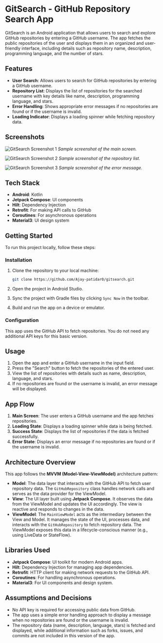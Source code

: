 # GitSearch - GitHub Repository Search App

GitSearch is an Android application that allows users to search and explore GitHub repositories by entering a GitHub username. The app fetches the public repositories of the user and displays them in an organized and user-friendly interface, including details such as repository name, description, programming language, and the number of stars.

## Features

- **User Search**: Allows users to search for GitHub repositories by entering a GitHub username.
- **Repository List**: Displays the list of repositories for the searched username with key details like name, description, programming language, and stars.
- **Error Handling**: Shows appropriate error messages if no repositories are found or if the username is invalid.
- **Loading Indicator**: Displays a loading spinner while fetching repository data.

## Screenshots

![GitSearch Screenshot 1](./assets/img.png)
*Sample screenshot of the main screen.*

![GitSearch Screenshot 2](./assets/img_1.png)
*Sample screenshot of the repository list.*

![GitSearch Screenshot 3](./assets/img_2.png)
*Sample screenshot of the error message.*

## Tech Stack

- **Android**: Kotlin
- **Jetpack Compose**: UI components
- **Hilt**: Dependency Injection
- **Retrofit**: For making API calls to GitHub
- **Coroutines**: For asynchronous operations
- **Material3**: UI design system

## Getting Started

To run this project locally, follow these steps:

### Installation

1. Clone the repository to your local machine:

    ```bash
    git clone https://github.com/Ajay-patidar0/gitsearch.git
    ```

2. Open the project in Android Studio.

3. Sync the project with Gradle files by clicking `Sync Now` in the toolbar.

4. Build and run the app on a device or emulator.

### Configuration

This app uses the GitHub API to fetch repositories. You do not need any additional API keys for this basic version.

## Usage

1. Open the app and enter a GitHub username in the input field.
2. Press the "Search" button to fetch the repositories of the entered user.
3. View the list of repositories with details such as name, description, language, and stars.
4. If no repositories are found or the username is invalid, an error message will be displayed.

## App Flow

1. **Main Screen**: The user enters a GitHub username and the app fetches repositories.
2. **Loading State**: Displays a loading spinner while data is being fetched.
3. **Success State**: Displays the list of repositories if the data is fetched successfully.
4. **Error State**: Displays an error message if no repositories are found or if the username is invalid.

## Architecture Overview

This app follows the **MVVM (Model-View-ViewModel)** architecture pattern:

- **Model**: The data layer that interacts with the GitHub API to fetch user repository data. The `GitHubRepository` class handles network calls and serves as the data provider for the ViewModel.
- **View**: The UI layer built using **Jetpack Compose**. It observes the data from the ViewModel and updates the UI accordingly. The view is reactive and responds to changes in the data.
- **ViewModel**: The `MainViewModel` acts as the intermediary between the View and Model. It manages the state of the UI, processes data, and interacts with the `GitHubRepository` to fetch repository data. The ViewModel exposes this data in a lifecycle-conscious manner (e.g., using LiveData or StateFlow).


## Libraries Used

- **Jetpack Compose**: UI toolkit for modern Android apps.
- **Hilt**: Dependency Injection for managing app dependencies.
- **Retrofit**: HTTP client for making network requests to the GitHub API.
- **Coroutines**: For handling asynchronous operations.
- **Material3**: For UI components and design system.

## Assumptions and Decisions

- No API key is required for accessing public data from GitHub.
- The app uses a simple error handling approach to display a message when no repositories are found or the username is invalid.
- The repository data (name, description, language, stars) is fetched and displayed, while additional information such as forks, issues, and commits are not included in this version of the app.

